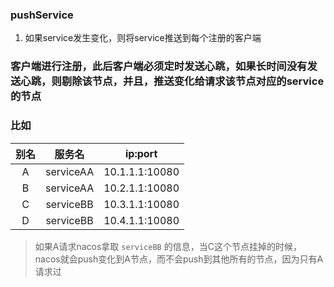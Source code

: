 ### pushService
1. 如果service发生变化，则将service推送到每个注册的客户端

### 客户端进行注册，此后客户端必须定时发送心跳，如果长时间没有发送心跳，则剔除该节点，并且，推送变化给请求该节点对应的service的节点

### 比如 

| 别名 | 服务名 | ip:port |
| :----:| :----: | :----: |
| A | serviceAA | 10.1.1.1:10080 |
| B | serviceAA | 10.2.1.1:10080 |
| C | serviceBB | 10.3.1.1:10080 |
| D | serviceBB | 10.4.1.1:10080 |

> 如果A请求nacos拿取 `serviceBB` 的信息，当C这个节点挂掉的时候，nacos就会push变化到A节点，而不会push到其他所有的节点，因为只有A请求过


